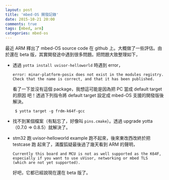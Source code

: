 ```yaml
---
layout: post
title: 'mbed-OS 開發記錄'
date: 2015-10-21 20:00
comments: true
tags: [mbed, arm]
categories: mbed-os
---
```


最近 ARM 釋出了 mbed-OS source code 在 github 上。大概做了一些評估。由於還在
beta 版，其實開發途中遇到很多問題。把問題大致整理如下，

* 透過 `yotta install uvisor-helloworld` 時遇到 error，

    ~~~
    error: minar-platform-posix does not exist in the modules registry.
    Check that the name is correct, and that it has been published.
    ~~~

    看了一下並沒有這個 package，我想這可能是因為把 PC 當成 default target 的原因
    吧！透過下列指令將 default target 設定成 mbed-OS 支援的開發版後解決。

    ~~~
     $ yotta target -g frdm-k64f-gcc
    ~~~

* 找不到某個檔案（有點忘了，好像叫 `pins.cmake`）。透過 upgrade yotta
（0.7.0 => 0.8.5）就解決了。

* stm32 跑 uvisor-helloworld example 跑不起來，後來東改西改終於把 testcase 跑
起來了，滿腹狐疑最後過了幾天看到 ARM 的聲明，

    ~~~
    Currently this board and MCU is not as well supported as the K64F,
    especially if you want to use uVisor, networking or mbed TLS
    (which are not yet supported).
    ~~~

    好吧，它都已經說現在還在 beta 版了。
